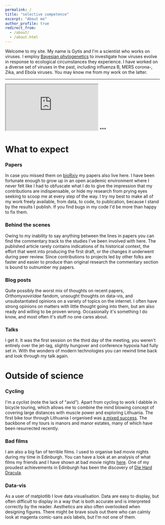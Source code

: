 ```yaml
---
permalink: /
title: "selective competence"
excerpt: "About me"
author_profile: true
redirect_from:
  - /about/
  - /about.html
---
```


Welcome to my site.
My name is Gytis and I'm a scientist who works on viruses.
I employ [Bayesian phylogenetics](http://beast.community/index.html) to investigate how viruses evolve in response to ecological circumstances they experience.
I have worked on a diverse set of viruses in the past, including influenza B, MERS corona-, Zika, and Ebola viruses.
You may know me from my work on the latter.

***
<iframe class="embed-responsive-item" src="http://www.youtube.com/embed/j4Ut4krp8GQ?enablejsapi=1&origin=https://evogytis.github.io/"></iframe>
***

What to expect
======

### Papers
In case you missed them on [bioRxiv](https://www.biorxiv.org/search/author1%3AGytis%2BDudas) my papers also live here.
I have been fortunate enough to grow up in an open academic environment where I never felt like I had to obfuscate what I do to give the impression that my contributions are indispensable, or hide my research from prying eyes seeking to scoop me at every step of the way.
I try my best to make all of my work freely available, from data, to code, to publication, because I stand by the results I publish.
If you find bugs in my code I'd be more than happy to fix them.

### Behind the scenes
Owing to my inability to say anything between the lines in papers you can find the commentary track to the studies I've been involved with here.
The published article rarely contains indications of its historical context, the effort that went into producing the first draft, or the changes it underwent during peer review.
Since contributions to projects led by other folks are faster and easier to produce than original research the commentary section is bound to outnumber my papers.

### Blog posts
Quite possibly the worst mix of thoughts on recent papers, _Orthomyxoviridae_ fandom, unsought thoughts on data-vis, and unsubstantiated opinions on a variety of topics on the internet.
I often have strong opinions on matters with little thought going into them, but am also ready and willing to be proven wrong.
Occasionally it's something I do know, and most often it's stuff no one cares about.

### Talks
I get it.
It was the first session on the third day of the meeting, you weren't entirely over the jet-lag, slightly hungover and conference hypoxia had fully set in.
With the wonders of modern technologies you can rewind time back and look through my talk again.

Outside of science
======

### Cycling
I'm a cyclist (note the lack of "avid").
Apart from cycling to work I dabble in bicycle touring, which allows me to combine the mind blowing concept of covering large distances with muscle power and exploring Lithuania.
The first bike tour through Lithuania I organised was [a mixed success](https://goo.gl/photos/1Ch3CPdShSkgAqDfA).
The backbone of my tours is manors and manor estates, many of which have been resurrected recently.

### Bad films
I am also a big fan of terrible films.
I used to organise bad movie nights during my time in Edinburgh.
You can have a look at an analysis of what films my friends and I have shown at bad movie nights [here](https://github.com/evogytis/ShMDb/blob/master/Birdemic%20aka%20scripts/ShMDb%20analysis.ipynb).
One of my proudest achievements in Edinburgh has been the discovery of [Die Hard Dracula](http://www.imdb.com/title/tt0162930/).

### Data-vis
As a user of matplotlib I love data visualisation.
Data are easy to display, but often difficult to display in a way that is both accurate and is interpreted correctly by the reader.
Aesthetics are also often overlooked when designing figures.
There might be brave souls out there who can calmly look at magenta comic-sans axis labels, but I'm not one of them.
